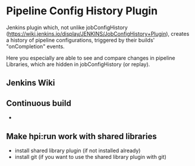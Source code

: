 Pipeline Config History Plugin
==============================

Jenkins plugin which, not unlike jobConfigHistory (https://wiki.jenkins.io/display/JENKINS/JobConfigHistory+Plugin),
creates a history of pipeline configurations, triggered by their builds' "onCompletion" events. 

Here you especially are able to see and compare changes in pipeline Libraries, 
which are hidden in jobConfigHistory (or replay).

Jenkins Wiki
------------

Continuous build
----------------
* 


Make hpi:run work with shared libraries
---------------------------------------
* install shared library plugin (if not installed already)
* install git (if you want to use the shared library plugin with git)